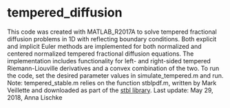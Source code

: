 # tempered_diffusion
This code was created with MATLAB_R2017A to solve tempered fractional diffusion problems in 1D with reflecting boundary conditions.
Both explicit and implicit Euler methods are implemented for both normalized and centered normalized tempered fractional diffusion equations.
The implementation includes functionality for left- and right-sided tempered Riemann-Liouville derivatives and a convex combination of the two.
To run the code, set the desired parameter values in simulate_tempered.m and run.
Note: tempered_stable.m relies on the function stblpdf.m, written by Mark Veillette and downloaded as part of the [stbl library](https://github.com/markveillette/stbl).
Last update: May 29, 2018, Anna Lischke
